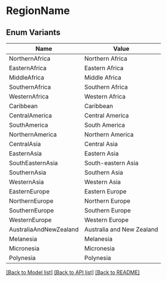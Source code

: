 # RegionName

## Enum Variants

| Name | Value |
|---- | -----|
| NorthernAfrica | Northern Africa |
| EasternAfrica | Eastern Africa |
| MiddleAfrica | Middle Africa |
| SouthernAfrica | Southern Africa |
| WesternAfrica | Western Africa |
| Caribbean | Caribbean |
| CentralAmerica | Central America |
| SouthAmerica | South America |
| NorthernAmerica | Northern America |
| CentralAsia | Central Asia |
| EasternAsia | Eastern Asia |
| SouthEasternAsia | South-eastern Asia |
| SouthernAsia | Southern Asia |
| WesternAsia | Western Asia |
| EasternEurope | Eastern Europe |
| NorthernEurope | Northern Europe |
| SouthernEurope | Southern Europe |
| WesternEurope | Western Europe |
| AustraliaAndNewZealand | Australia and New Zealand |
| Melanesia | Melanesia |
| Micronesia | Micronesia |
| Polynesia | Polynesia |


[[Back to Model list]](../README.md#documentation-for-models) [[Back to API list]](../README.md#documentation-for-api-endpoints) [[Back to README]](../README.md)


